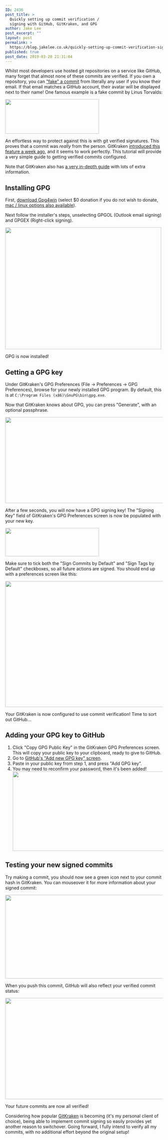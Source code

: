 ```yaml
---
ID: 2436
post_title: >
  Quickly setting up commit verification /
  signing with GitHub, GitKraken, and GPG
author: Jake Lee
post_excerpt: ""
layout: post
permalink: >
  https://blog.jakelee.co.uk/quickly-setting-up-commit-verification-signing-with-github-gitkraken-and-gpg/
published: true
post_date: 2019-03-20 21:31:04
---
```

Whilst most developers use hosted git repositories on a service like GitHub, many forget that almost none of these commits are verified. If you own a repository, you can <a href="https://dev.to/agrinman/spoof-a-commit-on-github-from-anyone-4gf4" target="_blank" rel="noopener noreferrer">"fake" a commit</a> from literally any user if you know their email. If that email matches a GitHub account, their avatar will be displayed next to their name! One famous example is a fake commit by Linus Torvalds:

<a href="https://blog.jakelee.co.uk/wp-content/uploads/2019/03/VFQqkEo.png"><img class="aligncenter size-medium wp-image-2437" src="https://blog.jakelee.co.uk/wp-content/uploads/2019/03/VFQqkEo-300x110.png" alt="" width="300" height="110" /></a>

An effortless way to protect against this is with git verified signatures. This proves that a commit was <em>really</em> from the person. GitKraken <a href="https://support.gitkraken.com/release-notes/current/#version-500" target="_blank" rel="noopener noreferrer">introduced this feature a week ago</a>, and it seems to work perfectly. This tutorial will provide a very simple guide to getting verified commits configured.

<!--more-->

Note that GitKraken also has <a href="https://support.gitkraken.com/git-workflows-and-extensions/commit-signing-with-gpg/" target="_blank" rel="noopener noreferrer">a very in-depth guide</a> with lots of extra information.
<h2>Installing GPG</h2>
First, <a href="https://gpg4win.org/get-gpg4win.html" target="_blank" rel="noopener noreferrer">download Gpg4win</a> (select $0 donation if you do not wish to donate, <a href="https://support.gitkraken.com/git-workflows-and-extensions/commit-signing-with-gpg/#commit-signing-requirements" target="_blank" rel="noopener noreferrer">mac / linux options also available</a>).

Next follow the installer's steps, unselecting GPGOL (Outlook email signing) and GPGEX (Right-click signing).

<a href="https://blog.jakelee.co.uk/wp-content/uploads/2019/03/2HFJNf1.png"><img class="aligncenter size-full wp-image-2447" src="https://blog.jakelee.co.uk/wp-content/uploads/2019/03/2HFJNf1.png" alt="" width="499" height="388" /></a>

GPG is now installed!
<h2>Getting a GPG key</h2>
Under GitKraken's GPG Preferences (File -&gt; Preferences -&gt; GPG Preferences), browse for your newly installed GPG program. By default, this is at <code>C:\Program Files (x86)\GnuPG\bin\gpg.exe</code>.

Now that GitKraken knows about GPG, you can press "Generate", with an optional passphrase.

<a href="https://blog.jakelee.co.uk/wp-content/uploads/2019/03/Qrw6Wbp.png"><img class="aligncenter wp-image-2438 size-full" src="https://blog.jakelee.co.uk/wp-content/uploads/2019/03/Qrw6Wbp.png" alt="" width="551" height="274" /></a>

After a few seconds, you will now have a GPG signing key! The "Signing Key" field of GitKraken's GPG Preferences screen is now be populated with your new key.

<a href="https://blog.jakelee.co.uk/wp-content/uploads/2019/03/hzQUOhK.png"><img class="aligncenter size-medium wp-image-2439" src="https://blog.jakelee.co.uk/wp-content/uploads/2019/03/hzQUOhK-300x90.png" alt="" width="300" height="90" /></a>

Make sure to tick both the "Sign Commits by Default" and "Sign Tags by Default" checkboxes, so all future actions are signed. You should end up with a preferences screen like this:

<a href="https://blog.jakelee.co.uk/wp-content/uploads/2019/03/ovIoBca.png"><img class="aligncenter size-full wp-image-2441" src="https://blog.jakelee.co.uk/wp-content/uploads/2019/03/ovIoBca.png" alt="" width="681" height="401" /></a>

Your GitKraken is now configured to use commit verification! Time to sort out GitHub...
<h2>Adding your GPG key to GitHub</h2>
<ol>
 	<li>Click "Copy GPG Public Key" in the GitKraken GPG Preferences screen. This will copy your public key to your clipboard, ready to give to GitHub.</li>
 	<li>Go to <a href="https://github.com/settings/gpg/new" target="_blank" rel="noopener noreferrer">GitHub's "Add new GPG key" screen</a>.</li>
 	<li>Paste in your public key from step 1, and press "Add GPG key".</li>
 	<li>You may need to reconfirm your password, then it's been added!<a href="https://blog.jakelee.co.uk/wp-content/uploads/2019/03/KKkNvmr.png"><img class="aligncenter size-full wp-image-2445" src="https://blog.jakelee.co.uk/wp-content/uploads/2019/03/KKkNvmr.png" alt="" width="762" height="253" /></a></li>
</ol>
<h2>Testing your new signed commits</h2>
Try making a commit, you should now see a green icon next to your commit hash in GitKraken. You can mouseover it for more information about your signed commit:

<a href="https://blog.jakelee.co.uk/wp-content/uploads/2019/03/NsMyHsN.png"><img class="aligncenter size-full wp-image-2443" src="https://blog.jakelee.co.uk/wp-content/uploads/2019/03/NsMyHsN.png" alt="" width="594" height="266" /></a>

When you push this commit, GitHub will also reflect your verified commit status:

<a href="https://blog.jakelee.co.uk/wp-content/uploads/2019/03/EzwjkUn.png"><img class="aligncenter size-full wp-image-2444" src="https://blog.jakelee.co.uk/wp-content/uploads/2019/03/EzwjkUn.png" alt="" width="961" height="322" /></a>

Your future commits are now all verified!

Considering how popular <a href="https://www.gitkraken.com/download" target="_blank" rel="noopener noreferrer">GitKraken</a> is becoming (it's my personal client of choice), being able to implement commit signing so easily provides yet another reason to switchover. Going forward, I fully intend to verify all my commits, with no additional effort beyond the original setup!